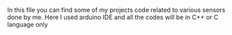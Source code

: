 In this file you can find some of my projects code related to various sensors done by me.
Here I used arduino IDE and all the codes will be in C++ or C language only 
